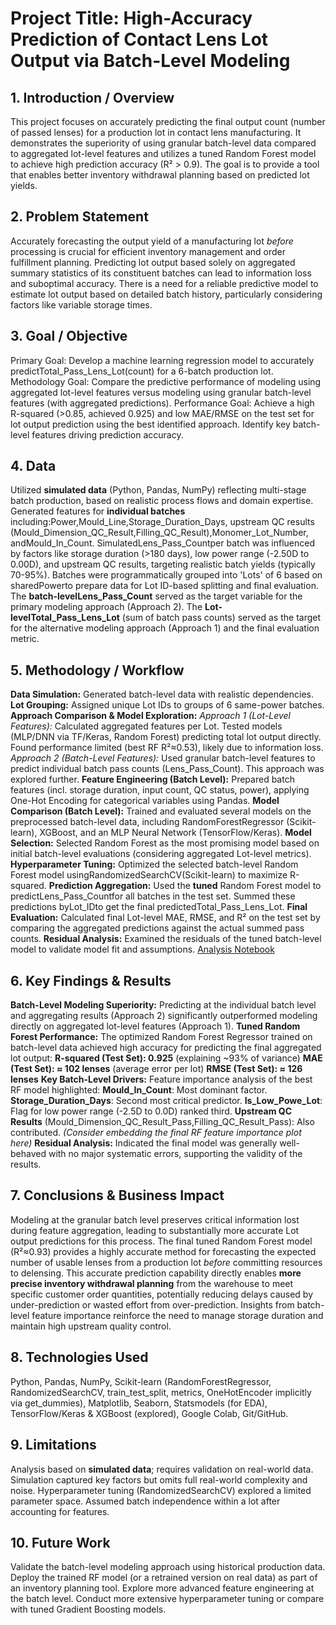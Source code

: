 # Project Title: High-Accuracy Prediction of Contact Lens Lot Output via Batch-Level Modeling

## 1. Introduction / Overview

This project focuses on accurately predicting the final output count (number of passed lenses) for a production lot in contact lens manufacturing.
It demonstrates the superiority of using granular batch-level data compared to aggregated lot-level features and utilizes a tuned Random Forest model to achieve high prediction accuracy (R² > 0.9).
The goal is to provide a tool that enables better inventory withdrawal planning based on predicted lot yields.
## 2. Problem Statement

Accurately forecasting the output yield of a manufacturing lot *before* processing is crucial for efficient inventory management and order fulfillment planning.
Predicting lot output based solely on aggregated summary statistics of its constituent batches can lead to information loss and suboptimal accuracy.
There is a need for a reliable predictive model to estimate lot output based on detailed batch history, particularly considering factors like variable storage times.
## 3. Goal / Objective

Primary Goal: Develop a machine learning regression model to accurately predictTotal_Pass_Lens_Lot(count) for a 6-batch production lot.
Methodology Goal: Compare the predictive performance of modeling using aggregated lot-level features versus modeling using granular batch-level features (with aggregated predictions).
Performance Goal: Achieve a high R-squared (>0.85, achieved 0.925) and low MAE/RMSE on the test set for lot output prediction using the best identified approach.
Identify key batch-level features driving prediction accuracy.
## 4. Data

Utilized **simulated data** (Python, Pandas, NumPy) reflecting multi-stage batch production, based on realistic process flows and domain expertise.
Generated features for **individual batches** including:Power,Mould_Line,Storage_Duration_Days, upstream QC results (Mould_Dimension_QC_Result,Filling_QC_Result),Monomer_Lot_Number, andMould_In_Count.
SimulatedLens_Pass_Countper batch was influenced by factors like storage duration (>180 days), low power range (-2.50D to 0.00D), and upstream QC results, targeting realistic batch yields (typically 70-95%).
Batches were programmatically grouped into 'Lots' of 6 based on sharedPowerto prepare data for Lot ID-based splitting and final evaluation.
The **batch-levelLens_Pass_Count** served as the target variable for the primary modeling approach (Approach 2).
The **Lot-levelTotal_Pass_Lens_Lot** (sum of batch pass counts) served as the target for the alternative modeling approach (Approach 1) and the final evaluation metric.
## 5. Methodology / Workflow

**Data Simulation:** Generated batch-level data with realistic dependencies.
**Lot Grouping:** Assigned unique Lot IDs to groups of 6 same-power batches.
**Approach Comparison & Model Exploration:**
*Approach 1 (Lot-Level Features):* Calculated aggregated features per Lot. Tested models (MLP/DNN via TF/Keras, Random Forest) predicting total lot output directly. Found performance limited (best RF R²≈0.53), likely due to information loss.
*Approach 2 (Batch-Level Features):* Used granular batch-level features to predict individual batch pass counts (Lens_Pass_Count). This approach was explored further.
**Feature Engineering (Batch Level):** Prepared batch features (incl. storage duration, input count, QC status, power), applying One-Hot Encoding for categorical variables using Pandas.
**Model Comparison (Batch Level):** Trained and evaluated several models on the preprocessed batch-level data, including RandomForestRegressor (Scikit-learn), XGBoost, and an MLP Neural Network (TensorFlow/Keras).
**Model Selection:** Selected Random Forest as the most promising model based on initial batch-level evaluations (considering aggregated Lot-level metrics).
**Hyperparameter Tuning:** Optimized the selected batch-level Random Forest model usingRandomizedSearchCV(Scikit-learn) to maximize R-squared.
**Prediction Aggregation:** Used the **tuned** Random Forest model to predictLens_Pass_Countfor all batches in the test set. Summed these predictions byLot_IDto get the final predictedTotal_Pass_Lens_Lot.
**Final Evaluation:** Calculated final Lot-level MAE, RMSE, and R² on the test set by comparing the aggregated predictions against the actual summed pass counts.
**Residual Analysis:** Examined the residuals of the tuned batch-level model to validate model fit and assumptions.
[Analysis Notebook](Project_3_Lot_Output_Prediction.ipynb)


## 6. Key Findings & Results

**Batch-Level Modeling Superiority:** Predicting at the individual batch level and aggregating results (Approach 2) significantly outperformed modeling directly on aggregated lot-level features (Approach 1).
**Tuned Random Forest Performance:** The optimized Random Forest Regressor trained on batch-level data achieved high accuracy for predicting the final aggregated lot output:
**R-squared (Test Set): 0.925** (explaining ~93% of variance)
**MAE (Test Set): ≈ 102 lenses** (average error per lot)
**RMSE (Test Set): ≈ 126 lenses**
**Key Batch-Level Drivers:** Feature importance analysis of the best RF model highlighted:
**Mould_In_Count**: Most dominant factor.
**Storage_Duration_Days**: Second most critical predictor.
**Is_Low_Powe_Lot**: Flag for low power range (-2.5D to 0.0D) ranked third.
**Upstream QC Results** (Mould_Dimension_QC_Result_Pass,Filling_QC_Result_Pass): Also contributed. *(Consider embedding the final RF feature importance plot here)*
**Residual Analysis:** Indicated the final model was generally well-behaved with no major systematic errors, supporting the validity of the results.
## 7. Conclusions & Business Impact

Modeling at the granular batch level preserves critical information lost during feature aggregation, leading to substantially more accurate Lot output predictions for this process.
The final tuned Random Forest model (R²≈0.93) provides a highly accurate method for forecasting the expected number of usable lenses from a production lot *before* committing resources to delensing.
This accurate prediction capability directly enables **more precise inventory withdrawal planning** from the warehouse to meet specific customer order quantities, potentially reducing delays caused by under-prediction or wasted effort from over-prediction.
Insights from batch-level feature importance reinforce the need to manage storage duration and maintain high upstream quality control.
## 8. Technologies Used

Python, Pandas, NumPy, Scikit-learn (RandomForestRegressor, RandomizedSearchCV, train_test_split, metrics, OneHotEncoder implicitly via get_dummies), Matplotlib, Seaborn, Statsmodels (for EDA), TensorFlow/Keras & XGBoost (explored), Google Colab, Git/GitHub.
## 9. Limitations

Analysis based on **simulated data**; requires validation on real-world data.
Simulation captured key factors but omits full real-world complexity and noise.
Hyperparameter tuning (RandomizedSearchCV) explored a limited parameter space.
Assumed batch independence within a lot after accounting for features.
## 10. Future Work

Validate the batch-level modeling approach using historical production data.
Deploy the trained RF model (or a retrained version on real data) as part of an inventory planning tool.
Explore more advanced feature engineering at the batch level.
Conduct more extensive hyperparameter tuning or compare with tuned Gradient Boosting models.
